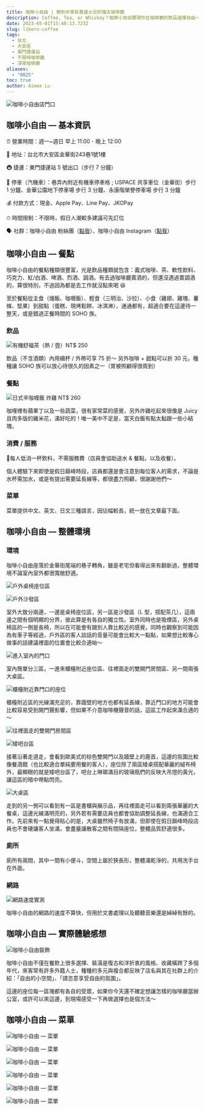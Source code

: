 ```yaml
---
title: 咖啡小自由 | 開到半夜有賣威士忌的復古咖啡廳
description: Coffee, Tea, or Whiskey？咖啡小自由實現你在咖啡廳的飲品選擇自由～
date: 2023-05-01T15:48:13.723Z
slug: libero-coffee
tags:
  - 台北
  - 大安區
  - 東門捷運站
  - 不限時咖啡廳
  - 深夜咖啡廳
aliases:
  - "0025"
toc: true
author: Aimee Lu
---
```

![咖啡小自由店門口](https://lh3.googleusercontent.com/u/0/docs/ADP-6oFKg2tpen1bcQ9th_Xd2MixFKzkDcGleLUYrud4KEN2kAqie7aX7dbojhM8yy-NbA4zb1VIwIA-vESQbkce6CuRnGlqrIuRIAmbPGeH8gvksreJN5CaZlSK2Ve_VGi0coYnZxEBKEryo2ScyZh4PPsZglwAKxlFNMWK05eHRAJKNF_yhfnuKoVjWI38iOKXEHpoGRl2irTU6GdP5KnM_j3b_8y-O_f-yEJuDLPifN-jEKN869ozQGrgJVipJNqYutbpnz--xKlZE5CbV3LCXm40bw56ckbe4GlCQiNR1gbgS96WnqhNZh79Klt1Cm8MW_FRcFK-dQBMWevRsqSdjSdj9Z5sAz_bFrJaNDnDA1pyMe90c3RaBV9-mTp7TNzXpyAVFj9VPfGlGpcqxudgih5kHBgPd9XaJ5Rd89FJs6iZpETgwSmRbq0xji701bSbEiJnFgEk-3_qY1nmO12Sm9zwIgWpxVxkPwIAEUBAifgl8RlciGjWRU25l_4a9mG7crm5vZ7LzpWUozBhOQWARHnHnujNocpzctyOiNjAYggsF46QWkYGwfPE04gTIqv3mS8qm_8YBT2GMH5KnhZ3dvjRGzMbNrbo_V3-lTPWieuyfbe2XFqFJOL__LY9noFMuAX0irxwtSmL1aNjXO3IHe62oz8ULD8aVXi0rzUOXKmTtyhCq9tIyRDH0xX65uAQip5LU8NEBu9nhrHhjYcts-4cKE3uZ6hWHBn-0xG8s1BadCb1cyT-T4kSwiL99z-VUwhv27XGwVKSyCvchckP6aYqY9AdaN2NRZi86fv8cUFWCeU4Axyrgz2YgBMi7dQ3wqbsW_mIS_wddA2AgfBmSwhjqbKn6dOvg-wRiTZtaKgYVMGpQWAmygUgsRglgtWNqLMsSbWgCT3mleH4M8_oW66RiHWwIqhFrbtREFtJfNiiPfBW8IvR55rh-mWF_g8G8jiwGiNH1pFyiPpLnPk7vJ5M2HukGnYpe5y0 "咖啡小自由店門口")

## 咖啡小自由 — 基本資訊

⏰ 營業時間：週一~週日 早上 11:00 - 晚上 12:00

📍 地址：台北市大安區金華街243巷1號1樓

🚇 捷運：東門捷運站 5 號出口（步行 7 分鐘）

🚗 停車（汽機車）：巷弄內附近有機車停車格 ; USPACE 共享車位（金華街）步行 1 分鐘、金華公園地下停車場 步行 3 分鐘、永康階榮譽停車場 步行 3 分鐘

💰 付款方式：現金、Apple Pay、Line Pay、JKOPay

⏱ 時間限制：不限時，假日人潮較多建議可先訂位

🗣 社群：咖啡小自由 粉絲團（[點我](https://www.google.com/url?q=https://www.facebook.com/LiberoCoffeeBar/?locale%3Dzh_TW&sa=D&source=editors&ust=1682959683088733&usg=AOvVaw0JstZwLVCVfF6q8aZpBW8G)）、咖啡小自由 Instagram（[點我](https://www.google.com/url?q=https://www.instagram.com/libero.coffee/&sa=D&source=editors&ust=1682959683089110&usg=AOvVaw1v8m3kZiR4ETOdnLp7g-w-)）

## 咖啡小自由 — 餐點

咖啡小自由的餐點種類很豐富，光是飲品種類就包含：義式咖啡、茶、軟性飲料、巧克力、紅/白酒、啤酒、烈酒、調酒。有去過咖啡廳賣酒的，但還沒遇過賣調酒的，算很特別，不過因為都是去工作就沒點來喝 😆

至於餐點從主食（燴飯、咖喱飯）、輕食（三明治、沙拉）、小食（雞翅、雞塊、薯條、堅果）到甜點（蛋糕、現烤鬆餅、冰淇淋），通通都有，超適合要在這邊待一整天，或是錯過正餐時間的 SOHO 族。

### 飲品

![有機舒福茶（熱 / 壺）NT$ 250](https://lh3.googleusercontent.com/u/0/docs/ADP-6oEjlQvBT2dLl3eTSurlb-2k9BqmjE4Dskn00qap_PNrJl12mPdP0exoT3NnGjVJOiBI6X4wTRjAYWa7fqe8aRswTnowmyFOw0tqryggn0Vg-E3_4rZvWVrvJA38gFeb3EpXgKpk_Bq9b4RZGUssLGO87jCrN94ZgUpGj-q1IFGPNcSjyb1taIYELD6HYw19UqfRpbNCxEyw3M2Bc7pZV7RR4gCvMOTGFczksjMEvKGl2IjNvEnGlnWI-lp63q9AKDfFCETgpo1FjBVnOi96hBVBQKIdg6XDfmKpS5gcfVVfQkRbZR2_PtmmrzyGibhrvnPzoK5386spU-eGvnDPITYeHYpCD0XutD3HfKio7nfAjiU-ZDR4LSoSVkBELMrIlBf5a8_tBpHUOwZdRWQKsHEWxo64m6Ot1tKFpunuOX6towwmNHqX6t8L3LBVuIGRFFTSSgwgqndttK0I1UVF8mj1RcsR0IK2lGydg9r1i8MCaYuCSQO13JPa9H1Rv3hPmlYXCuT4ix6q9ALcktNnifiaOB4m-Z3n-BBouMO9TjMAPt4RCmhCFBVnnn27qQKA0K_beNVobra8XL-IWQ4k5rbDRm9JwP-BR0i7hibSRiiVFCwdWHyl72x0PfcVD_ebSspu5IcKpsIDX2nrVzbQzbZ2O3nnxuvHEqGC6g_K0g74ea98FSmDMmzCC-THyP9ETq5oVw8Gny4OXVHEdu-Eo3N34Iq3JdjBLFCEXUNo2vZLdDVb5oV0HJ_VD8ZktSE8nvmLiLFRgQzbTY3E29BWXKnct4pPdfzf2NAm4KrnegfH8Bpyhj6Co0F_fzZoej3OVhipCOnzZosb771wDgjzQpQW1XWZw8ty3HMCigmWeOY9Z4TNUQ6BQGhis2Jke6XAZ_nAwE7xhskfMMjfYmfF8RdwbUFwbFwtJISHb8XvFZ_Vbjba9L8wSGQcNocfHcKxsjD6c1C4gohzitVqBu7xe4GlL2KKZcTe7gsV "有機舒福茶（熱 / 壺）NT$ 250")

飲品（不含酒類）內用續杯 / 外帶可享 75 折～ 另外咖啡 + 甜點可以折 30 元，種種讓 SOHO 族可以放心待很久的因素之一（胃被照顧得很周到）

### 餐點

![日式辛咖喱飯 炸雞 NT$ 260](https://lh3.googleusercontent.com/u/0/docs/ADP-6oF05rOGmbWyw_Cqzxf3PMuynggnsdcMPg2eRKo0F8j1SV9Ol4YKHBP6ZBWimTGb9IzjNxXA65bbg_NBjlY9hNAQA9ikt9roEa6-VpHvzx26rs4mo0iSrRTsmpRf5W3khcjKP0dtN1vHtGBV92k4r-XG2LsBWGj9y4kByDdCL8VDnMiC9Pfx-IViQd8gmBxC66LJB9eBz85E8a-lQ9i_vT2AGGhTDM_VyVupulIOqQ_xOuVF1nG0_mTnkQZi-dlijg9lCmmQraAOPQ98WLyMeJm7oV-rpRdYwj8N6hHaCxuiRF4Qi1FTrHbjEa7Ws8f5iWT3zkrDxvwih1JsAoYnSPIzVBCtXblIQxsZoOjnMNB0kgoYMWItDrB_88MS0xS5DbeaAXbxFMj4a3UwSLK2wPkeBx2P5lq3QmeFYQymnLvCuBYWpO50wsrajjCdKZZ760CrsC7g7sRspG_Cek1FvXM6mZEZIUcqZPTx7sz8MIkCCcu8cx7myelYX_MIZTB1tV7Pq4pIkhVHTvwXiA6fpizPuYSa5dvMw4SGUg1kt3PjipFKkVcLQAMEdk8ShO-4kMmf7uEvyhOHVqTgoEJuf9ePRJneSZhwP17Pav43_1FDEdeygAGtal2J0z7UhLgzGYqktl_YfmCXH0azy6oas3Gxxvgrmuy3gdd2TugZkMO77CM_nAtmZARtTUCGYYKTGxP1katkIIDWVnXM5FmbqJwSAdyjxfWIz_eooSjyLllrRhabYYcUzZRNxBG6xgK_dvXeSVoT0nyzQIrH2w7bmBZ_NpnrwH2MYUg3VRRfNA9zkAoi1LBWELRchHrVlIRwKVwml34WUn-q416ryaWAg8INS-22jUOQHKjUF7_myC9aN1uqRE9v6mkxZfGLQ0_JfBQz0NUV0cnoacQlNOtfvC56neaoH7QSFNj1GKiHbAMK85CwkCU7oKt9SMKt_Ipxq8eeDJDpaZXjhH8QoXtNvKf44N4dsWEvX3VL "日式辛咖喱飯 炸雞 NT$ 260")

咖哩裡有蘋果丁以及一些蔬菜，很有家常菜的感覺，另外炸雞吃起來很像是 Juicy 且肉多版的雞米花，滿好吃的！唯一美中不足是，當天白飯有點太黏跟一些小結塊。

### 消費 / 服務

🥤每人低消一杯飲料，不需服務費（店員會協助送水 & 餐點，以及收餐）。

個人體驗下來即使是假日巔峰時段，店員都還是會注意到每位客人的需求，不論是水杯需加水，或是有提出需要延長線等，都很盡力照顧，很謝謝他們～

### 菜單

菜單提供中文、英文、日文三種語言，因佔幅較長，統一放在文章最下面。

## 咖啡小自由 — 整體環境

### 環境

咖啡小自由座落於金華街尾端的巷子轉角，雖是老宅但看得出來有翻新過，整體環境不論室內室外都很寬敞舒適。

![戶外桌椅座位區](https://lh3.googleusercontent.com/u/0/docs/ADP-6oEZo_Q3ehyR7O72GwiETceOFX8LOmu_hV0u5l3mJBHJvSBGM3aRbo9XgbDSUtGzIlH81kpr39CZB25nBQZIpqN_O0FWCqIxP0_MwK4qVEVHToMNj57WdxKkXWAkoI-CZ90lm3FBpotKkRBWa8xGcARi4A3RRmTj8GRaRyjZv_2A5ZiQvST7XCGlcosijGGcbvNcGA9mJOBuB3Q2nYgWHwfKMaLXERzoHPnseP5BsmSt6w6YNN5otCKSAtrg6_LCO32_ZErnoBtfKEAmxSQr3gBCak0lCPsnJZw3urF0FJu5epRrgLLNJIu7v5FIrcqpq2CKC1XUIfZluc3s2c7loExmbPgf7JUeRHKmTKc2V4eazt0qB0vRxJNXEK2x4uVqK7PWl6MxTIy7F7cwXJNlvjqecljx7fR_4BjiG4K9oTvBfKdIpqJuaUYuFCW9M8ocfbw0WEdK3S1CozUCnaNk7YXdz6nKonSeSglD0wLi8ENVRlasjGi8S9gKpXZdUDz4wmXcGwY7sDj_mjw4CqXPvLF7yu5xzYMNFf7j-WGBjW1EQVb8LZRkbtlhRXBgeo8pG-e72hdltaRHMrZTjwHBm1o_Iv2Nh_kSoNvkgQwIgD5nJIdMDNA-G7RhdTYEVur0CPNIsBPkYr_c6Emx2fHiTdJvYvqWTfuXCelCeMxpPdchZl-aMDMgvRSi1INypSFntLIjpNhGDHhhPnLRJqSFpe4gLqPkBUfD2sJXTICz2zNnyEW4GYIhgIrEgmBJA97QaeyLyg-k2Wp8sfrnKY7IlnMBQJPX7st5JNqv37M2NCLAKrpTENJx0MpQ5wJ0Sjm0pKpPMT0VEd5kvQ2PptpIUFTc7X9ZXTb9x9zb1RItDXQRTWfHdzCtTaUYYQSHIJzCAU4qIYituL0Y2ouxWANvSDDnoDzb--OYDxcmn9OYSAqvJLtwxhEO-VmufTGIH43Uu5UjPpcNoTSver2yVAv695FBUINF7ozPy79k "戶外桌椅座位區")

![戶外沙發區](https://lh3.googleusercontent.com/u/0/docs/ADP-6oFIivofSGHgtPIoVCFb9Nqx969VM4HOff8Wo_165qeP2yeg6qCIRTRwb_YZ0h5_hYmD5ajPMuIq6mSx9P55Qz5PWJCvqjfjpyQLQyKwUHN7H6kiUVc3_lOnVTEyka958EXw0JkPxbxGYVqWyeDQf6dN3pQTxNxwOtoqv4zhgLS86cUDcMP4PJJA2b1cYwUy1QQ6fyTF3smWcdeJ6OlFrK5dKcP5amsMFLSb2x5eLos4pVbF8rJ7ZY50tYokWza6cXAFh9Uc04I5WZGBM4spaH2VwB1RjLkEABJ9x52VP5G5hb4v0isZRIZNn7DUfw1kMMgEuXSnhLlYaP6mBJmrQtMbgolzfvZAWFxz7voM19JLLySLDzVMQhozL3JLgsPxjrKSrbPZNw25RHVpDGKsmn4xGXLPDdxYq61WXAQzriqHX9ZRfWMBVL2hL40gkeU7qZsHi7UHuCgiHH-O9UBn8Z7vYmZBfSSSy9paekUsjXxqJHzKLFyf-9RZxj1zAjwfUJyBRTZnnthwrX9n1mMRpf34MMjjgZKbQiZl19NG7Xyydv0wpoqCkKDNigYdtzbazvVaHruAGMp5SxOasstTkmCcHkWEdOw-cIvwLGDTEwcsiMwr4DTr_1d9d7bqwPYOH5UY0TEp8EcpjTX33ljeNVsCIorLK-GY6Gd-OorSb-xBU1rVWFwNVYNwEMIaF6777gdUBMWAeXcwWYuNNAZPHyygwG2ppjl75EyZlGT9nxxjJrbztkxyTVb4AqAFyBIE3x29S23qcj0BoYdu4wZ7JZsg2a-IpXpsVu_4R0KKiy6hiqAOsuUFz5x016VSrojdK23PFZu1kJ44gG0mv0ODiifbRyPw9GGOtlx_v8OeNO_iE22cWqkDMlfrUGoZNE-Gum1n_uQZDxvBHFPtDy-HTpRSNoPfQGr4Gb8Hoc2rZzOxmmImS0MzAOenEy-ZeWJOVbykrMMMGF-GDjdjWRDnabJcUBqc3KK-BU8D "戶外沙發區")

室外大致分兩邊，一邊是桌椅座位區，另一區是沙發區（L 型，搭配茶几），這兩邊之間有個明顯的分界，彼此算是有各自的獨立性。室外同時也是吸煙區，另外桌椅區的一側是長椅，所以在可能會有跟別人靠比較近的感覺，同時也觀察到可能因為有車子等經過，戶外區的客人談話的音量可能會比較大一點點，如果想比較專心做事的話建議裡面的位置會比較合適呦～

![進入室內的門口](https://lh3.googleusercontent.com/u/0/docs/ADP-6oH042nZqBcipjEixevu6dAD9nllYMrToXn0EdeCdY8QZmSTxUYEcZOED-99DcqlqypZcUh0cS8igmkO1F2SZsdri7QQZppmlluhQpNEZeKBajmjN2AfQZANnRLEe4-wvpUYNSmzAO_Tr3e7IqWph9csINielQEyoXD96pL0h0ekVaCtRnnay-iy7m4CWTl5Ze6Z_6vWsMi2d3cV-v6QUqIxrwnyJ10r6kFxbY_KQCs6UqHk_br5gHUC_z7R4X3oexxECmtH0Pf16U0kDmrIDJHrEoP1aA6zzF62hMsOY7QaqbJ3nZjV1Wd6MVbnpGzOaU1zjlfeyfNd1Qg_sbkFxouu_Iy4Qx2J9_Oe5kVDp8RSTMrFDPjlywDbfu65x4Ul8VPJgXU4aAYhII1VhuBkrE7SpgiGIm_bGfHboHGvKUctnyC6SEgfQVgcVkbmrUJsVR1EDsCEEd92TZVrlbciY8E-clouQ8RU2iUxW23h_hj13gvPfLye2JTJDRqt_xs9T8-ra8Ku2O80lsw_584J2ftWhM9k2DmIunQYY7Ss2skmfgLyjanpBWoo7tZRkD1Zof_p1__D-XyeRN0sX3O6B4DVb0WyH1Nrg8wb89Lhkg3qfYJkI4k5r5wYf1h7ENPyQI0yQPKQE-_jqed10PIGQ2B2xuFj-ZdNpMEslcIbAv02EtMzvgE7uiHjHOMZdQ-XI7ENO-suUE9LJ8R7ISPCpYoSPslvRCdfqqlee4iN_iLZUwcYEMdSx0MRMKQkGJ831cGplUXdsVv1oMH4DreaGct25AUkpUDGDKqTt44tt2yBfDkEfhHWggqKADApa1WutJ15Oueh3D-47vh6YHw2sTWVzWWFRG-Gksj2U3cGhYI6YIT6mtNlkT5TvCQhKWmo500CR7bldo1nSG4sU8Nz8zXjU7WIpwwA6HU9y9Tb4ILKoWYP4rYdoT5m9gbamNNXmIOhjhik0XjpxlpGWl447G8g7KAKlb8oZNfl "進入室內的門口")

室內簡單分三區，一進來櫃檯附近座位區、往裡面走的雙開門房間區、另一間兩張大桌區。

![櫃檯附近靠門口的座位](https://lh3.googleusercontent.com/u/0/docs/ADP-6oFWVOdxn3dpAKchWa3enW70fF_MVRgRHYh8wAJaeb2GtEXjUyzKFrqJVnYXjk6TR33fnd7k8AA6vCoIpJSWR30wI5CwtzBVskYT7NhOWe1friYyF_-Ixovv2HI4-JpdGYonuiwuH90xQeg81ht3QpX_0BVl-HT0m-r_Pol0pOqZB-301lRnP_tAGviF3iOOAR02-4TNgTujelyV4nsT1xPpZMUhf8Nex1HD8q9KNx1rgQf_Ob_XvIS1VZ_0dngtG122_u64Bxo2d36r_Tik_O42TuIHV44GsruO-ynGZ50fPbxZTiw4MdvIUXNL8H-65eEemTxQkTu5Zj22DVk4LEo3c5bPY7R_T1pDqNhakH9G3bRlAFMsMqIs4tfRlvv17XR7tLW88gvYZy292fG4JmUp09TjDbXIwmMFMJMu7EMjgvLRyAgd_4EtijoktxfPTJOE5UKsCP8LRnAIr7r2sQn2Yuh_zMbXafPVC9leyEYHe5Z2bpl42lrxOlEIvyLMJY4wkTUT6E-GfGSHE7kQ3kczZSSRC9311n7SjJqtFtWf0ALm8p6_pCUIXTYDduNh8WcsYx5tJRHTDKW7UdiXCoZ-Oykkgc63faVPz2MFD6Oi-PkWGi0xqCCVuVCKZN3-yufuzaqwoDuOaxC0jqWGwiwdfKKmte1N2Eu2NDakyRLMKYLY3Sngk94EGQ4a4fjuPCy3Z5_hqsUH9xrXMTW7tY7rq2zx3jETbSc_nP8bVZgkaicnh4qJDeHnGwaUy-afn1gg7W0dzss0-c2INMGWJnA96ZXFIO-SCil0sz1At1pXZQaxm4MTxuskEDgYaV8jDA4Io1fiGGauU2whwZOoD-HybgJ9fLC3ebZHjjBl81Pa7ye0cuRrNPRdP2-xy3A0pITaaQEWCA5GYEbNdxuNjmk0uLufOn2esqjA0fEb01dLIn067xEEcmbhVEzBFv-_WWorxCJi3rQ0F1VMTAbllUv1i5Le0T5zWnbd "櫃檯附近靠門口的座位")

櫃檯附近區的光線滿充足的，靠牆壁的地方也都有延長線，靠近門口的地方可能會比較容易受到開門聲影響，但如果不介意咖啡機聲音的話，這區工作起來滿合適的～

![往裡面走的雙開門房間區](https://lh3.googleusercontent.com/u/0/docs/ADP-6oEO2pW12wBq3yPaeNShstm0aGid3AjUlhZMUdHR-aRX_GxgCgxhjqYKFQgWVJWmjuh2aMu2y7rJrovlglLGsZjFcOU96s-iXQOgPNrZvwWGsJ7BLHvTQnZ-222lJnomOCYFUm2-gC8WZUwp5tviyRkVWjVIbxiV6IJMV4sD3pwsF_QrQsGzG7xWvb7B-o6FgeiY_yXIsDYNGP6wy6F2k_JJwjJ7ttn4JzGMceLrxTFL5061ZderaQaBpEOT7m4tQ-wXU2U3B7egnplDZ9rWxyMT5SO8HtTedyM3wdpWZFl-ofj5r6Sf5BhAXfqYyuJSe75o9vfksRNz-6JMwX_ruUngFRbROlEz10QXjCQ_Zg1yVkLvekT8A6uH7XIXczzD9dRo_ywxA1_qj8bw8K8Si3sLdGGJKmNBVwKWNoNXOIHZ8Jpc_tdvDTc6xbmm49ZMsyeNOOFXscufPfWjcI-Xkra1HCGZe8InkXYEDmeyJiTIlRbdpERFBg327kYyQbuWKfrDMbAMe5srgR1IrHJvX57i8EFWSuX0_yItjgvBuIhOujKSWlRjIh0-brZhyKcFSDGc2tcAye0UtCqT95tlSGqHxSOj7jpzPjQp4D5-RtFvY3iyIEDEIpb3bJzpY8Hn_HkY1xflws_jhNak1C0obPtW7JFH6EuSz43KIK_bVGn9KrPyobJnjvqzM5Q6xAI1DcgOsUc9npXx8sENJdi88z0LxSTWPXVCzfHRMm2sgpRPJOKsG9gsj8hgapjdiXv57eO7ZlkQMtmnAGlz1FIpFogNguOmLRyb4nute1TWd4KdakdDMem8M8d3AOXMI61nEIoBXH-cTfJBQ-NP6gUkMWIXbjJhDsios1L0M1TAYSrU52EObMBYjnpOTHZyzI-DSw05qaocoy_zLJ4rl6FMCvpvG2GsORCw1z-EDnLHdBtu0Cbg3qO1QYOThIFOKq4VBnYZr-8EnwLrOb4PZbAsbuXthIjTrla6TOHc "往裡面走的雙開門房間區")

![矮吧台區](https://lh3.googleusercontent.com/u/0/docs/ADP-6oHZRsRT336K7uJE2QPjiOoOHDRU_Iwh5G_sKny8iL3r00vN_bxtuL4TiFBHHlchVaUEjh4ITyiBlj355L16O9K9m22MPwl4FIeoctJC2XsA3n5l6BjvnJEx4dfqH_trkaGfU56gv94ceysOJXwMAexIgk2sRLmkKcxjWm0lJTtBlUMo8bS8J-srHc_dXZDyZzLmdaT3GgY0gpcAj8hjonjc5-INzDltlXtK9ApaJOJE6bIUzYfO-06J2uSO8YCFGvW_ZTR0XhmRKDtyDH3zCc8Q5W_qtsS5VptPtTdhtQbMndNputlBdzGtk9r6_g3QmtofCUGtGvy7JQmOgAkLbx4GVz8pMR76gZzH-VbYpBDhdMl32Xh8qaiahDUO9SnjagO6RjcslXa-usQAVgRZ8XjKYi6ExAjF3wYKvdBA1TRf_snP08uL4e_FDNePyUv0vFcN1Q3m74BgFZNFMggv6BB_mekjKVFle1y9_sMfxDE7HkBAv9StESzPOO5rjdU74KzDZuX0aNTv3ujIYo0Ido62buN-9nCebLrZXp7ta-feTutRjF_5qPDR6Dwvjoud8nkC4uJXRrK_P8xMAypNq7VAbemWy_Aya_oPneDaT8U7DNtmO9QdNzniNXW1jnOZ3-5iViKgdhtptr38bB0m4KT4luzV1ytYOh8yCxTVHHRi5yfjEO0YrB9_IY2i3nqItNIA6NlpNtgqm1-2DwC8GgDp_yv9cybdTuDbfEqSkm56UR6RzWhUAkAtSqdvb-2FaaN5emX_AwvLFSjLKJ5TZC8ha-mS3KszV_JdLopF-ZWLBXnOHOVxeAx49pq0OW3zwSxgbm9tAKBzmbWtjNDiAHMU1yJsnKiEL-QpGfFw6LC1neT9HldmUsYS30jJQRcTXEoDyEkx2XHjOdJmK8gaF8ToEB_AdoahOISdxNtlCgSU4eMyfgVRV9XcgU75LrRbe33xJ_jWfz9u-eL4DPRI0o0--GKXH_zrkTl9 "矮吧台區")

接著沿著走道走，會看到歐美式的棕色雙開門以及牆壁上的鹿首，這邊的氛圍比較像餐酒館（也比較適合單純要用餐的客人），座位除了兩區矮桌搭配華麗的絨布椅外，最顯眼的就是矮吧台區了，吧台上琳瑯滿目的玻璃瓶們的反映大吊燈的黃光，讓這區的暗中帶點閃亮。

![大桌區](https://lh3.googleusercontent.com/u/0/docs/ADP-6oF_m_M9xlQEEfNfxmLbsCkgauK8JVG0lUOppyOzdGlg1x0Tavarh6iHjbwALqM6U8-ucms5A97XazYcIOf-LHeH-DPMmx1LZ2UczTsO7xKcVnIBbXB3dty4USuiYr2jzhLSOne-LsVUWsgba5X_0As0ZDNKrCW2BMz8O9ylchS4eSN32bvEjRsZGf9zNIXNbjCFCUlB5QmRbRaxQDNhdXxYBLCMylbKdVTws60WpnJFBOjQT2WOqVO0QhUlW5uyPvhJycnULXtpg5ZPpaynU-34mLuTLpNhFAat6k5q2uJ5xqb7bbxHtQzpgFCi0P3Bf8-yDZqUax-jyRK5B41XzCG3d-_xL2PWSAtStFDcdyzFR6KlzrcPuhHND6SuSFTc9npDUczM0l7uinb45RTCb-gvhkfTjlprYQRxRb6SeD6f5WGQBrRO88vsLM7Mf7wo1-YgXFgdaS7yCIaZJHZxc1KXZ9YU3xXYKmuOmtfX1VQbaxNiIDaQ6eo8nSX8QyyFFKXHNKZrKVn914LKt4yqSiwliEVRgTvsu1FMv0fD_53CmkFaeiwKSO2uDvxB7LIRKfIYmMgod5pIKOeD3wiN99KrqgDFXEelKsHLwvQ1LPixzw_Lsm1qwijuQ95UO2AnoEJ86G623fWrKldatk5DU79vDVL7tJ4P_HcyZflzV3jwx8vo07fXWfHjLe0LvDD7jn64qsgyIwGRqkb2_laRRFtLdrR5GAJhvcVO3yMN3QbvIvxImb-N2-aaZwbiZDfvCRKE4BKZl90NBqBDWD9PDLehLnQub4IvcLzV1C1W1BQ6mids_z7fUgn1ODlySQx3cDQSKD1JT4dJrS6OM1V-9x3M61vWbLuS6RE-n8uFI9dZG3sbYz3mNoUMsO2_SzcmPbEKxKF0n8P-9OADYCKxo6P3StzAdV3yLB7FGuu80rbJxz-uuoshw68qmAE8mX3aqRyzcxTgOCi1GLCf31pBZd5Drjp9Uk54NsQb "大桌區")

走到的另一側可以看到有一區是書櫃與展示品，再往裡面走可以看到兩張華麗的大餐桌，這邊光線滿明亮的，另外若有需要店員也都會協助調整延長線，也滿適合工作。先前來有一點覺得貼心的是，大桌雖然椅子有放滿，但即使在假日巔峰時段店員也不會硬讓客人坐滿，會盡量讓散客之間有間隔座位，整體品質舒適很多。

### 廁所

廁所有兩間，其中一間有小便斗，空間上屬於狹長形，整體滿乾淨的，共用洗手台在外面。

### 網路

![網路速度實測](https://lh3.googleusercontent.com/u/0/docs/ADP-6oFXlo-HiuLJZLrFPMe1PRQgmSgGxBAxcklVbAv4x0O63_ys7Vc2HYyYaXp5SkVAoLSKx_GYOnzxBaayZDn01PNgDxy3Nw9m055Lur2KOAmFuhpcNv_VdSPR8cBLEN1Kdi28RoCYugDIcdCDLLK4L1RdDzekLtg3w4sGJfBmfZ-kMyzRzF4uebzBNurod3lHmKGaDItSMjmvfmhBlfobWbXqJgxK3zIryXUpL930bNYzzYJJBoAJFte9EqjrMOzxlECv1LYB9cNLc53HkfbzXUvxEMT55zoUI_9JtFIAIkq1zGsXHs3wdvgJoNym3FW0VYNWThNW6phRodSf46FNYhKjpyxSFDI8PR-HOzIPYx_hpsoa8d7iuWoqWJSO2QB3jc0vN-O9wo67-Zcr4Mk7EsBWl7c3P1Tbc8YcIP9bNZBOHp6Qy_dQ_AU5bNlL-nf-kranOfsQBJ-ecKhRDilpY7kH1M4acPwqav5Jxuse2qnZVHqIknLvGdwkBzvMAMUi3tQ6VAxXDH5D9uF8KIBtA5kYjkZuOUd21wkh_g6aqwpLdpaxmXJt2pGjDeAAZfxi1-AZg6PWnECUOOdhYFSKlEwHSh0agK4ERQmG9oZOUw_Xmpe19fg-_fY--fbGhQtHB5xUruePzeBRu8CVPjcvjrvX5zqYv6wjMA4z-YsWkxShvt3sqmzE-F03BKBffAuaStq3Lx8N7oQr3vQOWDmtIU4cVGQfyRT1BlaqEKIFTZ-R4jgOxW-yqGj6b9IWHyPur1kfub3YKkvcecvGcSdwhDDMs5f4TOeoZxdaeylvqJdlSMjiklYIwt2Eswxiqzl5FCu4i_i1tWb8imDXyZr6wRpIz0lw14pjXwQa8YY5vq3B4PltbUCw7wxjH6iPGkL-MlZLmYE18LzoISN4F-hpo7rNPx9msVhfDTZhp0vYDUnCUmJPM96r104TsVLVoNBGcQBrTyisDxT3bhoMMAbHECUHMHNcVHtxxJF4 "網路速度實測")

咖啡小自由的網路的速度不算快，但用於文書處理以及聽聽音樂還是綽綽有餘的。

## 咖啡小自由 — 實際體驗感想

![咖啡小自由裝飾](https://lh3.googleusercontent.com/u/0/docs/ADP-6oH0ZXK4p_dEr2z5Q0lB9PivRsWAgPEPQPVlT18hZl26q7PGDVgrL1iFdfk6fMcJzemwkVS7_hFYso3nKLOCTOVNZNdroJdhNlXU012AJ_DrbjDBq8fHYlKhVuWRb5mnYWdy4j7VkPtbNrYwJ557qFsncDua4sHndivekgekRR-YIonCuqm5NRTKxPtZ2S1x97NGzohN1tE1pw2FVo4casYEdZByyhEDvyRw3hDXfGApgBylY1XuI8OEt9gXZzOwww6KnFQsAPQFrw--oXEcyXZHCXvDxCeGi7mGZOfeilsRw-1JIRbL_ahsqZDmjQgCEdG5gx95lAy_8AI4qSbsgS6ZuAYjF9iHT7e6fmMPlGFD-cPLZCX56eeed4q5LDnG9Jhw7xa8mCrqx1i3qtCEnbK4Qx3DyxS1v56upHAyLnjQdM64ioY5j6FsBNYLFjic3i9FMrdlXPuADg993lgVlg3ZvqLIwacxhQywjMezkIQ4t65KGw4FEt4qFWpvjI91ItjxZl78Reprh_Uxu0VRwxJfejkrQ74PRW-7dVtBiy76X4XngXIbq5zRGjVVQezMR0Cuuqo0YWS_ANxmg-Leq198mw8sTDWNuF6bpowvVXWr75G8mJGwbuQVJRp7n1AiRi0EwrCnR5j_Az3eSCIgBeX3qtJjgt6FwcGvTgnmThEZ1v_GRlg4EIElV7C-7ebHirziiGEQ14t8hsjHxsrPN64HqSze7bd-EQzgWoe85M4UgpcwfRgSy0BwpVX8XreIHniwIejga-vUbKcv0IILiZlZ2kQLwkGAKEnwi0L64zpq07BaHnGRGc9FObMGaUv0qZLjsEj1S8R_8wq79D_8IV1aTLgCF_iD299-jeib-9rDw-Bv0nOlOS5I9XfkKC0oE41zMLBjgnDkDxuUcLr98TqQ93LF1XOheswksTqG2cZVNkya6h6Hb7A4qCUvt8Qa0QST1xsuZOxmPeYv-ewbotfeTvP4B7l1WouE)

咖啡小自由不僅在餐飲上很多選擇、裝潢是復古和洋折衷的風格、收藏橫跨了多個年代，來客常有許多外籍人士，種種的多元與複合都反映了店名與其在社群上的介紹：「自由的小空間」、「請恣意享受自由的氛圍」。

這邊的座位每一區塊都有各自的受眾，如果你今天還不確定想讓怎樣的咖啡廳當辦公室，或許可以來這邊，到現場感受一下再做選擇也是個方法～

## 咖啡小自由 — 菜單

![咖啡小自由 — 菜單](https://lh3.googleusercontent.com/u/0/docs/ADP-6oHoPuNeyjtxn2Ga6S3MxEGlFxwL1iYVh1tFXjqnztl3PSGsd5YGbuCFu2m8gK4HECSW5qkWZ2msLgItoEQk_fZ_kfQRHecPVBzulzsJO8M2CaVxopl07HqM9LjdaOK2kQq-SVitkqpXSOZHZfTrRg9yLgonSzAiDK9MoT4p03mtgSiiauAEHt6quvZaOnMBvgyM-yEgYWhLiVfvldzjxOkbePNYMynDoqHQOi8cxFKbL6PhjE2O9lVIvOzsduAxwGYhggo1iVGpNX85ZEPoleYVrRbyAvy2VqHE4JO71Ps2VqAhBO_4ChSA1684gezxZ2LZMviV00qpDVdu1anD1lolJduti5TcZaFcq_10VInx3Yo2IEC5SPSAwu6JcAtXmZYc4hntJAe4UenoKPPLZhRNUP1c_1PJtL0XQgEHG89i-Zcky7rUqsOy7N7hSmKx9ccSgP6mmlMeFEUwihWRfCIzTQoFL0BiaK6wQp7RlhkMtWF-A2Nefyvl6EvntPqeTazwTQLygP1UdFebjUrRPnlWhvVKddeYwZg6qkN7lltXAKCOZwMtF3WXEIIJgpZmtdMq1_XO1p-tEY9ng_5_AKvRWC6vKSagon2Ad4yjintZRlYZwrpHzfgGmIBaJszlL-Z8x4dXaAV7IjMz9I8QocIn0iPxyAYaZTFjcPeeqUtmnVE_TDwUG-JFxSQsrvVb86-XVOV69KJph30-gMCjXqhm9zvDxdnUFQ2_TTN4D0N0AxxdFjyuMavdlpM0IzWS-_ys4a1uGx1yts5iXz7VpYr7HYmLvfR_ok3_Z_bsGks33bi8JYYwi0p3nroHz59-tmdJlklZuVKl7ZvaJ1f6cdYpIsM3oc5-fHBNWo1NbwgrnuFNcA4VYTqYmHa-jFLJUlHS8cuu6X88JZUhUH-dtiriYg6ybY7dSvR5c40_OHgir-XGkYLL21EhrGc15cs0RryrP_Egj0mb7ypaHjoX3iiKGbhY0M_J9c0v)

![咖啡小自由 — 菜單](https://lh3.googleusercontent.com/u/0/docs/ADP-6oH9bZfy99arsPx8QSmmSJOvwLl6owNZpiz_AUA_fSKhNX1CGq2-Eo9iWMfzFCibfiXydkC3TDiZN3LN66M5Nr3BNVJwbEg2JMiHn6TpYSUVTK_V3mo7o1HP4YYy9DgzcGicMOMgq77NPhbqGJOnNJQAvqNyzbFyqVnDcXveeh-XyEVS6J8kcQAXG1ECY4YZPGQ0B0JaAjZi4A7YIHMXMCtzWKwtewX2al5rgsmVS1-kRlWxEWByfR8JxUoPSJbDfF6xCsZoPXFh6Gc3wzJCqUpbJB1qQN3W_nS8RUl8HY-xRPjEfeghnkBEXLxaPf06K9bKGQ6TdbulzBbjZYBAdeyMZWsmTPGRWP6PMAY2oGh92vZO2J7lIUAbNsjjIPmJWW75BBhU5tzqX7kAzpEzQ58FHfgHjKWZ5IbvwTP--FQAq5le42JYXPmHDi8yA6TXthTFhSQAQ2lrwHhmcFfsDix6YJ1KxTAIF7iTWBeEwEmNFoOxZaVlHTHD774tkWAK9ibo9EVMZeoeqTAV2LmZ2VXGun3PBmAV-70fdqbCtPiMxEkFQjMffgcYsY60ePQPUSW-NBSq1C9fte0JnsRjElrDiy7I7RNd0DCiUNeWwJKrgDwOjKz5F_BOKo4uxiWn9SzXwj1uSu63HUs1DjMnvN0lQaEQoU5d7ohdFOESOIBUCZhidFwnVgG3WfFJIS2mtYLM_Khzobh1xo9ZV0p8nKvwigWKf8r-xN0SVlfpw6lrsignLjMvKzFvSCbq4Dm4nX2xZechL0FIwY7J66EdmF0iKg7uqAWHHQVOJZmb9tgjtdIToGWxB5ZLgdxFOfBtpsHbue798hJ0-B5vHKvWSzjGNfDEpo9XNnr5bRFitKRGicnTJcun_Z9YxMSppCpysM52-NnWxaSU_LbDUf47E93q8TDrn-nwozXVoraGgF4Ax7pXiPDqiBTdALm6wN5CWhbLwdWXIT684gSRa6KvQrq-McXfoQPdzMw-)

![咖啡小自由 — 菜單](https://lh3.googleusercontent.com/u/0/docs/ADP-6oGm_ASVwRq3HbhfDrGXzzV_AQeMcexgwrKqJBrD0PmxdElIKzXjLAwSC49sp6_5fIkQ2WRPl0mGOaTZAFvZsVAhjx7vqYgqUQrC2sFosuRhZmoYZiCfyGsdJLSCc__2QneNhJVIznwdlcGY-uCawpG9M_wvj5kg_wH3u_bNUH04TUM0l8qk-XhcPqAikeD3DPXaEkJkqxgxx3V6y5JbTSV4Yg1498FwJ84WoqmsnOmhMQs_nZ8qQnZGDuWQFbOswJMlNVOJUW5PSpew9DDGGNuiqhoTKS4Ppgv6B3IbNhuFeFc1rsAJgu3yFCRAcBG1WWHNsjsl3l-zk7H1Nskbz1a0S0382hD1UdLjW4nZ1VEVm1vMu1EsJ3sC5_Hbn5Rid_2iFtP_5eZf3cnltvA2XePhckyxQRIhaRJnOFkjJK9YhRNq9lqzpyLnUrnQCt2RmF7G25BfScV-75f2K67ZcgP3CkTXiLnFvi1DUcHQnvXFeCqxjq37tnP6qVQJogx46jIJqhbiLg_4JIn3gOhVl944i4YPOpRpHrTFEtG-Lw73Ah_Cu97vuUy9ooQAIYVrU_MCGYLJmAzfwPH9mwc_2i-Db1MjS_x6JmShwtrxpj7q39M8wkh6-TlVlW6ipbxZhiwTpz1DnaiKaNPW1hyFuTn1cxM-_DDR2q-_19EFpErvmoMex1-Y4lvfi9QZqMarh-TGpzXouVNbp_gBuU_85entr6b7Ja9iXhPJYtT26fP6N46CwGkGy4FzF8RMR1V4YXmtxV8Mao8MbJB7M6HepyvXK68qygUcQmTGgDmSE_ETEGZrPfTcaTw3NzGH6sMNL3KaPAA6PB0cvDtuq9ksWxdigHIj9EK67IitK8RWzlFk-Y159v5PMId3iu2kGzufv4gL4zX8bJpLjF0ub7xDCSjXcqMtSXs9X5sICbTwOyAgDiNnnEn7h8j1vYwbRYaA4QNs0csG2UylVtfJWjAHqvCqJ1aknvyfPihn)

![咖啡小自由 — 菜單](https://lh3.googleusercontent.com/u/0/docs/ADP-6oEmpxAtrsl7Hsgshmx773SdzzmAFDlPL16lsKpUIGaVS02rGVZA76oyrO_WPeDNwB4gqCHYos2XgUXnOYf9dUGHrKyh6N1KFRya7y9_O-TDXQLO9f6haK5SyBWTvSmcboOhhBu6cOaeAEtFK4DbfF9woQI8oJ6qVsg61YOJwRQCVWseD7CPvkEGoBpLSkfRcxYJ5p9TwtoA4OZC7yf-opr7kAMZJVRWyRQmkF3usW-mrfY7yD1FaVkH4Z3WZHudTIaUUf9Y8mrwi8ROR46xZXiNezg8333o3BKoQYsOG3hN3puUQwintcy4BUn9YiTHpFFGAcBQIDI2sudQRqBnuN3WSJ53zHmeGvDMzTGJyszblLNPI3ijhDghqbmEB-JgLZzWNAxJWlaMuFd3RCm2yKkgtROWlcr1W3OCPK_Gv1t_E7wHXhKrzqngSTwzz7WGa_bLOktD0lyHvk8GOVicCfh2hX-B0JubTcfM2H7A-iSmsXUMDVnyuPfJiTU3y15wAEpRi1MAxFpF92b__IgFdccIAKYsEpiZAZEzKg68aTzqrJVxO00x2LYbGdjdOLwJgmKM6cvlDQsmDZsQ0gWU6mBc21PDgPal3y1EOO7O8FzSYD0jcKL8wDUMBuVAiXNwDwfNvKiLkt5naASC-4MbVAk5UyG7BpQFFniovJz9AekRWXa7NXpd9p6_y8Q3Op6UdSnpz_XlWbBHm-Sj1c-BToXfF_WFgZfK1kGOzY1ISVKlGGFdfvrJG-0gRkUQyYHSkUSsrpeKDDxe6u2sVIS4bowKZOS3UYStYayNTvTzWaVV1EaFl1BhURF9tI6YP09g_PU6CNCBAy5s6KjCjdixak89jR2awHwqUsBHLjRJyG5bnsypIq7cjNVRlkLK8_LTnPVQcPy8VbJdpvAgMtwGffOSIXtgSGS4FZD2iPBkAaw_K8SLhCNAeUeKMWFyOpGaIt1TQwJaRaVZFWHMRa3U_YeeaEQC6bKPTmmR)

![咖啡小自由 — 菜單](https://lh3.googleusercontent.com/u/0/docs/ADP-6oFZzELu7ow1UzgrxnegOZSRWcLsJ80lVMUvlj8e1SssYfPR1iCuO_Kcqx7pzt6AVu-4PwT6DyD3e0O6KX6sIAe_WWp46ekK1Eq3zlRC3qYqpfaw2c1PRwWbRFmfyYlI3pEAckeQ4ZmNyyiFBVsdEPzmXFgT9o6NHnS_uEv2uA6UxPGJs_xMgWU8kJqCii4O6ReLP3LMJ6TMdeZ9NwypnVy9PNn66PKCAOJCNzthZ6SQstUHFvaPxUQygpCJxkFXzR8NYCRTxTQzeecw7FrqdwIHnm3Bemywt4-HCVvS1WW-js1NUROAEYOreFIwoQ_ZDd7WgFtNM5sFSvKamMz6tZ7Naq-KZShiKZLauMo0Y5CBQZdEyS0iqHRUxbJbPA1PsfpLM9Ca120OoC8WgAEHK0VfWdO7q8KwnhIJHIu9P_NZREnYWTK-m2J9o2g2Ax8hZh2ShrsqbCw2wjdKrk-F_ucgG-Ag67YKgR39cdMu8MKGvtKtOUWS76egZXask12LQYlGTLclieJareUcs8MT1diyVl7aiHHi6gaPG6CCNCWve2FkgIVUqrNgwSiE_jIN-ZsZ4tXyWTGJxgvdL7UkuFM2wumLahPJfqHKu5V041a_AkaSykgnVcVKep17pUqXX2QbeCcB3jCaqXQKezuyOuZzebfkrHMJVxet9cqMPmkE24Fc-VP4ui-fA4hHSdDbxcTyzRYGnTIiSDDIMqER7tzNXc11VNLkKPI7awsCE6A0dwd0RQMwH2J8rJlFhcktiuQO4nVG7bPX6qz92Jac7YfiIEq7I3b2mzk8U557z6_vlSGaoWrFesUK53gdeM2zv1RC-Q37Q1hFx8pxumB6h3uBI_UrdXlz_8ANmxqxEaYdAO1gfkr5qZhkE5jIrh5mhIpXHWula-8uwt42wdengOBPkTlstJmKD4naKCBLm5S0_J9eMsh7iMXcPn8Y29_VeQyoQItwsgtv8kl7zd8N4GvIEwsFl9niEWY_)

![咖啡小自由 — 菜單](https://lh3.googleusercontent.com/u/0/docs/ADP-6oFnVqkFtKunAcC7CYNGvhf8StpxPczIXittnk23VG6B8z1uSL6C7kVvc_fvXoBX6QO00OQuCWtoldR0XFip5pRUt3mIOzyazoLbBKrOyx9UtXvLaDqnVbJrSnKGC3m_BpoPxg5_UVLmcNmZR8a64DoaHqj10wTeKBljnQKNpZG0kmhFrAmd94XUI0FMuw95dffrIihNDPfbsySQ-1oFQHLiGrxczHm53WYWaAI8beoyNDS9B5PO8PvQokrPv3G2OpmSiRNAyU40OSYHDQLHHa1o7F0yqRWIr6xasFTGB5Zc28WVRali5KIIAJyoUd4t8jxYxkwBUuTgMsDyHMPG4FJ72wUNZ0jynBipdcG-jCoxUeO-yQC0wvbyhRiLmqu_mgLeI6Vf0fCJdkqciqw2AVpRnGQ9Fq-tB093PjWJ5WqAeajpGhgASwdEe56nL-JC8GV3JtWtfFODjrGEy94AyEBPeKlDizNkkesTHTpe-46mKaDNDfdElalKwKSjI010QT3iB5RJ-WPCWMADUdxE52GBH-S2g8SHbnVcrp_G86B-nrUbaHBF7FqezZ3zbPgaZNGG8ytAnpXxrU8xCvl_n_yFHknyy8dVcwoJL_KL7cFrl0uWz9O8ghmuHK9fQM0UjeN81Gw8ty6rmDCeZxmQVIAGRRKI4JOP1d40MIJYLOZR8FoA3_XE1mKzUaTRFWRX8Lko5L5--mNQxXP49q_Wb9Sf7mdM4VY_5lpTgTHU4kkNMbNI3W2hV8mNZyUieUzkbN3uP2Iaxd6WPCNV0c4BF9wkry0ahP3R9gHtwIGG9B4TftcIZY8vousSt-VGUxufGY9nDMGaLCoBD6VYy1U3lD4Wfd9ShinRYPWyArNbAk_M3ImoSwnp8iVhsDTEz58EoHSmCtO03UKIBhpnBNTmghp9cFaXtfQuufndmllgRjc6qHMrfK2ky5YwkX4Gy2Tt_IvWLUW6qt1ekLG9f6QDUYeEKSXr9hZSEp3F)